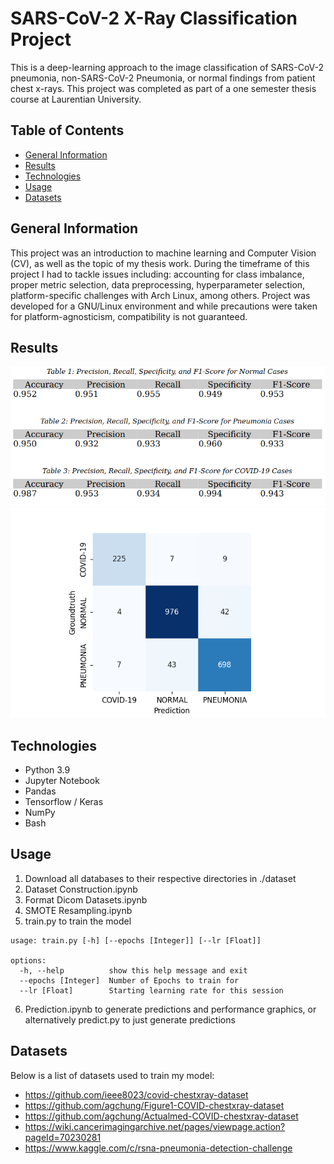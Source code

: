 # SARS-CoV-2 X-Ray Classification Project

This is a deep-learning approach to the image classification of SARS-CoV-2 pneumonia, non-SARS-CoV-2 Pneumonia, or normal findings from patient chest x-rays. This project was completed as part of a one semester thesis course at Laurentian University.

## Table of Contents

* [General Information](#general-information)
* [Results](#results)
* [Technologies](#technologies)
* [Usage](#usage)
* [Datasets](#datasets)

## General Information

This project was an introduction to machine learning and Computer Vision (CV), as well as the topic of my thesis work. During the timeframe of this project I had to tackle issues including: accounting for class imbalance, proper metric selection, data preprocessing, hyperparameter selection, platform-specific challenges with Arch Linux, among others. Project was developed for a GNU/Linux environment and while precautions were taken for platform-agnosticism, compatibility is not guaranteed.

## Results

![Model Performance Statistics](./images/Results.png)  
![Confusion Matrix](./images/confusion%20matrix.png)  

## Technologies

* Python 3.9
* Jupyter Notebook
* Pandas
* Tensorflow / Keras
* NumPy
* Bash

## Usage

1. Download all databases to their respective directories in ./dataset
2. Dataset Construction.ipynb
3. Format Dicom Datasets.ipynb
4. SMOTE Resampling.ipynb
5. train.py to train the model
```
usage: train.py [-h] [--epochs [Integer]] [--lr [Float]]

options:
  -h, --help          show this help message and exit
  --epochs [Integer]  Number of Epochs to train for
  --lr [Float]        Starting learning rate for this session
```

6. Prediction.ipynb to generate predictions and performance graphics, or alternatively predict.py to just generate predictions

## Datasets

Below is a list of datasets used to train my model:

* https://github.com/ieee8023/covid-chestxray-dataset
* https://github.com/agchung/Figure1-COVID-chestxray-dataset
* https://github.com/agchung/Actualmed-COVID-chestxray-dataset
* https://wiki.cancerimagingarchive.net/pages/viewpage.action?pageId=70230281
* https://www.kaggle.com/c/rsna-pneumonia-detection-challenge
